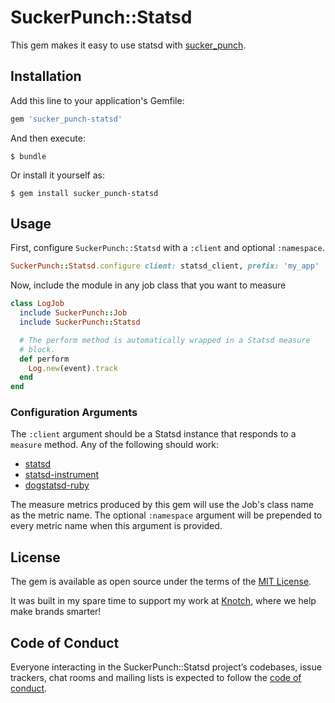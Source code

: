 # SuckerPunch::Statsd

This gem makes it easy to use statsd with
[sucker_punch](https://github.com/brandonhilkert/sucker_punch).

## Installation

Add this line to your application's Gemfile:

```ruby
gem 'sucker_punch-statsd'
```

And then execute:

    $ bundle

Or install it yourself as:

    $ gem install sucker_punch-statsd

## Usage

First, configure `SuckerPunch::Statsd` with a `:client` and optional
`:namespace`.

```ruby
SuckerPunch::Statsd.configure client: statsd_client, prefix: 'my_app'
```

Now, include the module in any job class that you want to measure

```ruby
class LogJob
  include SuckerPunch::Job
  include SuckerPunch::Statsd

  # The perform method is automatically wrapped in a Statsd measure
  # block.
  def perform
    Log.new(event).track
  end
end
```

### Configuration Arguments

The `:client` argument should be a Statsd instance that
responds to a `measure` method. Any of the following should work:

- [statsd](https://github.com/reinh/statsd)
- [statsd-instrument](https://github.com/Shopify/statsd-instrument)
- [dogstatsd-ruby](https://github.com/DataDog/dogstatsd-ruby)

The measure metrics produced by this gem will use the Job's class name
as the metric name. The optional `:namespace` argument will be prepended
to every metric name when this argument is provided.

## License

The gem is available as open source under the terms of the [MIT
License](https://opensource.org/licenses/MIT).

It was built in my spare time to support my work at
[Knotch](https://www.knotch.it), where we help make brands smarter!

## Code of Conduct

Everyone interacting in the SuckerPunch::Statsd project’s codebases, issue trackers, chat rooms and mailing lists is expected to follow the [code of conduct](https://github.com/mjc-gh/sucker_punch-statsd/blob/master/CODE_OF_CONDUCT.md).
